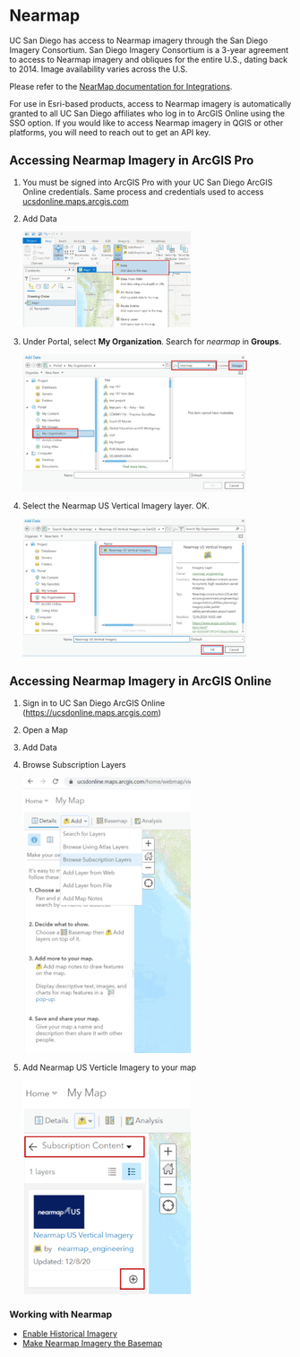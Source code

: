 # Nearmap
UC San Diego has access to Nearmap imagery through the San Diego Imagery Consortium. San Diego Imagery Consortium is a 3-year agreement to access to Nearmap imagery and obliques for the entire U.S., dating back to 2014. Image availability varies across the U.S. 

Please refer to the [NearMap documentation for Integrations](https://docs.nearmap.com/display/ND/INTEGRATIONS).

For use in Esri-based products, access to Nearmap imagery is automatically granted to all UC San Diego affiliates who log in to ArcGIS Online using the SSO option. If you would like to access Nearmap imagery in QGIS or other platforms, you will need to reach out to get an API key. 

## Accessing Nearmap Imagery in ArcGIS Pro
1. You must be signed into ArcGIS Pro with your UC San Diego ArcGIS Online credentials. Same process and credentials used to access [ucsdonline.maps.arcgis.com](https://ucsdonline.maps.arcgis.com)
1. Add Data

   <img src="../images/Pro_AddData.png"  width = 300>

1. Under Portal, select **My Organization**. Search for *nearmap* in **Groups**.

   <img src="../images/Pro_AddData_MyOrg_Groups_Nearmap.png"  width = 400>

1. Select the Nearmap US Vertical Imagery layer. OK.

   <img src="../images/Pro_AddData_Nearmap.png"  width = 400>


## Accessing Nearmap Imagery in ArcGIS Online
1. Sign in to UC San Diego ArcGIS Online (https://ucsdonline.maps.arcgis.com) 
1. Open a Map
1. Add Data
1. Browse Subscription Layers

   <img src="../images/AGO_addlayers.PNG"  width = 300>

1. Add Nearmap US Verticle Imagery to your map

    <img src="../images/AGO_AddNearMap.png"  width = 300>

### Working with Nearmap 
- [Enable Historical Imagery](https://docs.nearmap.com/display/ND/Enable+Historical+Imagery+in+ArcGIS+Online)
- [Make Nearmap Imagery the Basemap](https://docs.nearmap.com/display/ND/Make+Nearmap+Imagery+the+Basemap)
